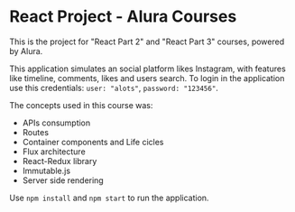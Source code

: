 # React Project - Alura Courses

This is the project for "React Part 2" and "React Part 3" courses, powered by Alura.

This application simulates an social platform likes Instagram, with features like timeline, comments, likes and users search. To login in the application use this credentials: `user: "alots"`, `password: "123456"`.

The concepts used in this course was:

- APIs consumption
- Routes
- Container components and Life cicles
- Flux architecture
- React-Redux library
- Immutable.js
- Server side rendering

Use `npm install` and `npm start` to run the application.